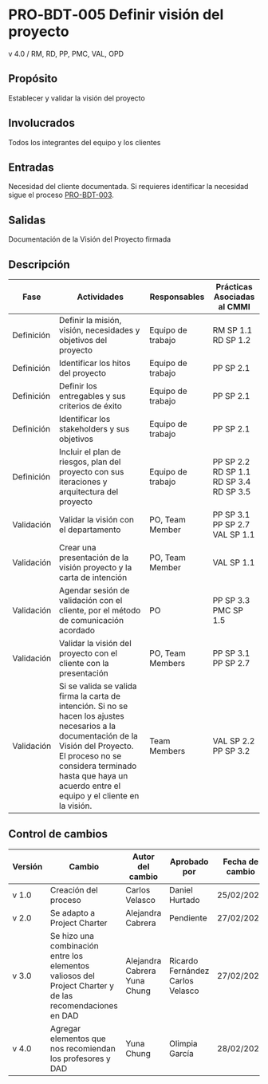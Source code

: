 # PRO‐BDT‐005 Definir visión del proyecto

v 4.0 / RM, RD, PP, PMC, VAL, OPD

## Propósito

Establecer y validar la visión del proyecto

## Involucrados

Todos los integrantes del equipo y los clientes

## Entradas

Necesidad del cliente documentada. Si requieres identificar la necesidad sigue el proceso [PRO-BDT-003](https://black-dot-2024.github.io/docs/procesos/pro-bdt-003).

## Salidas

Documentación de la Visión del Proyecto firmada

## Descripción

| Fase       | Actividades                                                                                                                                                                                                                                       | Responsables      | Prácticas Asociadas al CMMI                |
| ---------- | ------------------------------------------------------------------------------------------------------------------------------------------------------------------------------------------------------------------------------------------------- | ----------------- | ------------------------------------------ |
| Definición | Definir la misión, visión, necesidades y objetivos del proyecto                                                                                                                                                                                   | Equipo de trabajo | RM SP 1.1 <br/> RD SP 1.2                  |
| Definición | Identificar los hitos del proyecto                                                                                                                                                                                                                | Equipo de trabajo | PP SP 2.1                                  |
| Definición | Definir los entregables y sus criterios de éxito                                                                                                                                                                                                  | Equipo de trabajo | PP SP 2.1                                  |
| Definición | Identificar los stakeholders y sus objetivos                                                                                                                                                                                                      | Equipo de trabajo | PP SP 2.1                                  |
| Definición | Incluir el plan de riesgos, plan del proyecto con sus iteraciones y arquitectura del proyecto                                                                                                                                                     | Equipo de trabajo | PP SP 2.2 <br/> RD SP 1.1 <br/> RD SP 3.4 <br/> RD SP 3.5 |
| Validación | Validar la visión con el departamento                                                                                                                                                                                                             | PO, Team Member   | PP SP 3.1 <br/> PP SP 2.7 <br/> VAL SP 1.1 |
| Validación | Crear una presentación de la visión proyecto y la carta de intención                                                                                                                                                                              | PO, Team Member   | VAL SP 1.1                                 |
| Validación | Agendar sesión de validación con el cliente, por el método de comunicación acordado                                                                                                                                                               | PO                | PP SP 3.3 <br/> PMC SP 1.5                 |
| Validación | Validar la visión del proyecto con el cliente con la presentación                                                                                                                                                                                 | PO, Team Members  | PP SP 3.1 <br/> PP SP 2.7                  |
| Validación | Si se valida se valida firma la carta de intención. Si no se hacen los ajustes necesarios a la documentación de la Visión del Proyecto. El proceso no se considera terminado hasta que haya un acuerdo entre el equipo y el cliente en la visión. | Team Members      | VAL SP 2.2 <br/> PP SP 3.2                 |

## Control de cambios

| Versión | Cambio                                                                                                   | Autor del cambio                   | Aprobado por                           | Fecha de cambio |
| ------- | -------------------------------------------------------------------------------------------------------- | ---------------------------------- | -------------------------------------- | --------------- |
| v 1.0   | Creación del proceso                                                                                     | Carlos Velasco                     | Daniel Hurtado                         | 25/02/2024      |
| v 2.0   | Se adapto a Project Charter                                                                              | Alejandra Cabrera                  | Pendiente                              | 27/02/2024      |
| v 3.0   | Se hizo una combinación entre los elementos valiosos del Project Charter y de las recomendaciones en DAD | Alejandra Cabrera <br/> Yuna Chung | Ricardo Fernández <br/> Carlos Velasco | 27/02/2024      |
| v 4.0   | Agregar elementos que nos recomiendan los profesores y DAD                                               | Yuna Chung                         | Olimpia García                         | 28/02/2024      |
